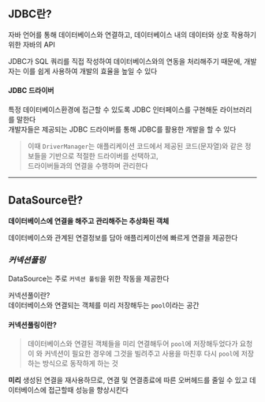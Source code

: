 ## JDBC란?

자바 언어를 통해 데이터베이스와 연결하고, 데이터베이스 내의 데이터와 상호 작용하기 위한 자바의 API

JDBC가 SQL 쿼리를 직접 작성하여 데이터베이스와의 연동을 처리해주기 때문에, 개발자는 이를 쉽게 사용하여 개발의 효율을 높일 수 있다

#### JDBC 드라이버

특정 데이터베이스환경에 접근할 수 있도록 JDBC 인터페이스를 구현해둔 라이브러리를 말한다  
개발자들은 제공되는 JDBC 드라이버를 통해 JDBC를 활용한 개발을 할 수 있다

> 이때 `DriverManager`는 애플리케이션 코드에서 제공된 코드(문자열)와 같은 정보들을 기반으로 적절한 드라이버를 선택하고,  
> 드라이버들과의 연결을 수행하며 관리한다

---

## DataSource란?

**데이터베이스에 연결을 해주고 관리해주는 추상화된 객체**

데이터베이스와 관계된 연결정보를 담아 애플리케이션에 빠르게 연결을 제공한다

### **_커넥션풀링_**

DataSource는 주로 `커넥션 풀링`을 위한 작동을 제공한다

커넥션풀이란?  
데이터베이스와 연결되는 객체를 미리 저장해두는 `pool`이라는 공간

#### 커넥션풀링이란?

> 데이터베이스와 연결된 객체들을 미리 연결해두어 `pool`에 저장해두었다가
> 요청이 와 커넥션이 필요한 경우에 그것을 빌려주고 사용을 마친후 다시 `pool`에 저장하는 방식으로 동작하게 하는 것

**미리** 생성된 연결을 재사용하므로, 연결 및 연결종료에 따른 오버헤드를 줄일 수 있고
데이터베이스에 접근할때 성능을 향상시킨다

